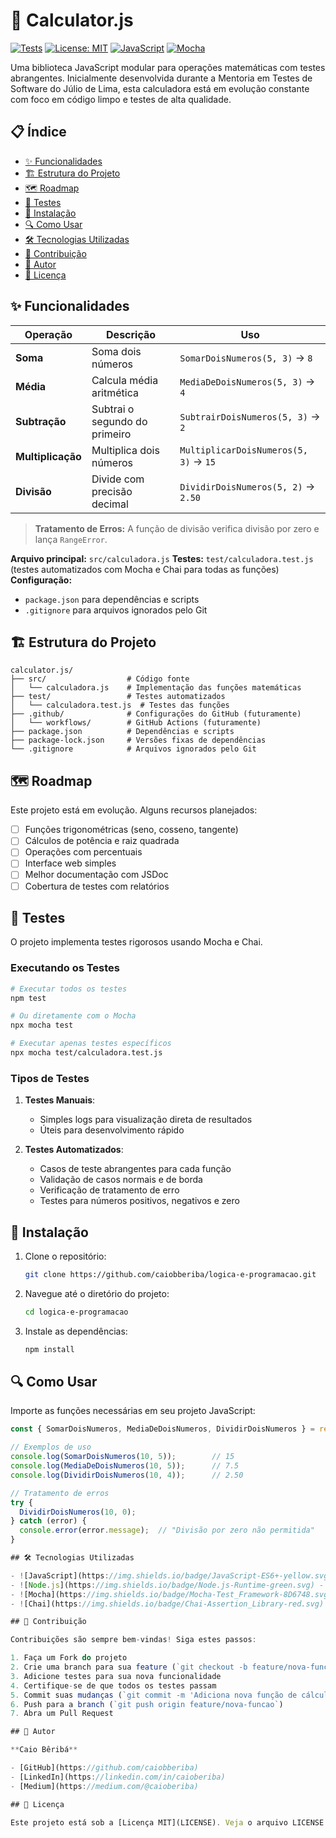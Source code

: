 # 🧮 Calculator.js

[![Tests](https://img.shields.io/badge/tests-passing-brightgreen.svg)](https://github.com/caiobberiba/logica-e-programacao)
[![License: MIT](https://img.shields.io/badge/License-MIT-yellow.svg)](https://opensource.org/licenses/MIT)
[![JavaScript](https://img.shields.io/badge/JavaScript-ES6-yellow.svg)](https://developer.mozilla.org/en-US/docs/Web/JavaScript)
[![Mocha](https://img.shields.io/badge/testing%20framework-Mocha-8D6748.svg)](https://mochajs.org/)

Uma biblioteca JavaScript modular para operações matemáticas com testes abrangentes. Inicialmente desenvolvida durante a Mentoria em Testes de Software do Júlio de Lima, esta calculadora está em evolução constante com foco em código limpo e testes de alta qualidade.

## 📋 Índice

- [✨ Funcionalidades](#-funcionalidades)
- [🏗️ Estrutura do Projeto](#️-estrutura-do-projeto)
- [🗺️ Roadmap](#️-roadmap)
- [🧪 Testes](#-testes)
- [🚀 Instalação](#-instalação)
- [🔍 Como Usar](#-como-usar)
- [🛠️ Tecnologias Utilizadas](#️-tecnologias-utilizadas)
- [🤝 Contribuição](#-contribuição)
- [👤 Autor](#-autor)
- [📝 Licença](#-licença)

## ✨ Funcionalidades

| Operação | Descrição | Uso |
|----------|-----------|-----|
| **Soma** | Soma dois números | `SomarDoisNumeros(5, 3)` → `8` |
| **Média** | Calcula média aritmética | `MediaDeDoisNumeros(5, 3)` → `4` |
| **Subtração** | Subtrai o segundo do primeiro | `SubtrairDoisNumeros(5, 3)` → `2` |
| **Multiplicação** | Multiplica dois números | `MultiplicarDoisNumeros(5, 3)` → `15` |
| **Divisão** | Divide com precisão decimal | `DividirDoisNumeros(5, 2)` → `2.50` |

> **Tratamento de Erros:** A função de divisão verifica divisão por zero e lança `RangeError`.

**Arquivo principal:** `src/calculadora.js`
**Testes:** `test/calculadora.test.js` (testes automatizados com Mocha e Chai para todas as funções)
**Configuração:**
  - `package.json` para dependências e scripts
  - `.gitignore` para arquivos ignorados pelo Git

## 🏗️ Estrutura do Projeto

```
calculator.js/
├── src/                  # Código fonte
│   └── calculadora.js    # Implementação das funções matemáticas
├── test/                 # Testes automatizados
│   └── calculadora.test.js  # Testes das funções
├── .github/              # Configurações do GitHub (futuramente)
│   └── workflows/        # GitHub Actions (futuramente)
├── package.json          # Dependências e scripts
├── package-lock.json     # Versões fixas de dependências
└── .gitignore            # Arquivos ignorados pelo Git
```

## 🗺️ Roadmap

Este projeto está em evolução. Alguns recursos planejados:

- [ ] Funções trigonométricas (seno, cosseno, tangente)
- [ ] Cálculos de potência e raiz quadrada
- [ ] Operações com percentuais
- [ ] Interface web simples
- [ ] Melhor documentação com JSDoc
- [ ] Cobertura de testes com relatórios

## 🧪 Testes

O projeto implementa testes rigorosos usando Mocha e Chai.

### Executando os Testes

```bash
# Executar todos os testes
npm test

# Ou diretamente com o Mocha
npx mocha test

# Executar apenas testes específicos
npx mocha test/calculadora.test.js
```

### Tipos de Testes

1. **Testes Manuais**:
   - Simples logs para visualização direta de resultados
   - Úteis para desenvolvimento rápido

2. **Testes Automatizados**:
   - Casos de teste abrangentes para cada função
   - Validação de casos normais e de borda
   - Verificação de tratamento de erro
   - Testes para números positivos, negativos e zero

## 🚀 Instalação

1. Clone o repositório:
   ```bash
   git clone https://github.com/caiobberiba/logica-e-programacao.git
   ```
2. Navegue até o diretório do projeto:
   ```bash
   cd logica-e-programacao
   ```
3. Instale as dependências:
   ```bash
   npm install
   ```

## 🔍 Como Usar

Importe as funções necessárias em seu projeto JavaScript:

```javascript
const { SomarDoisNumeros, MediaDeDoisNumeros, DividirDoisNumeros } = require('./src/calculadora');

// Exemplos de uso
console.log(SomarDoisNumeros(10, 5));        // 15
console.log(MediaDeDoisNumeros(10, 5));      // 7.5
console.log(DividirDoisNumeros(10, 4));      // 2.50

// Tratamento de erros
try {
  DividirDoisNumeros(10, 0);
} catch (error) {
  console.error(error.message);  // "Divisão por zero não permitida"
}

## 🛠️ Tecnologias Utilizadas

- ![JavaScript](https://img.shields.io/badge/JavaScript-ES6+-yellow.svg) - Linguagem principal
- ![Node.js](https://img.shields.io/badge/Node.js-Runtime-green.svg) - Ambiente de execução
- ![Mocha](https://img.shields.io/badge/Mocha-Test_Framework-8D6748.svg) - Framework de testes
- ![Chai](https://img.shields.io/badge/Chai-Assertion_Library-red.svg) - Biblioteca de asserções

## 🤝 Contribuição

Contribuições são sempre bem-vindas! Siga estes passos:

1. Faça um Fork do projeto
2. Crie uma branch para sua feature (`git checkout -b feature/nova-funcao`)
3. Adicione testes para sua nova funcionalidade
4. Certifique-se de que todos os testes passam
5. Commit suas mudanças (`git commit -m 'Adiciona nova função de cálculo'`)
6. Push para a branch (`git push origin feature/nova-funcao`)
7. Abra um Pull Request

## 👤 Autor

**Caio Bêribá**

- [GitHub](https://github.com/caiobberiba)
- [LinkedIn](https://linkedin.com/in/caioberiba)
- [Medium](https://medium.com/@caioberiba)

## 📝 Licença

Este projeto está sob a [Licença MIT](LICENSE). Veja o arquivo LICENSE para mais detalhes.
